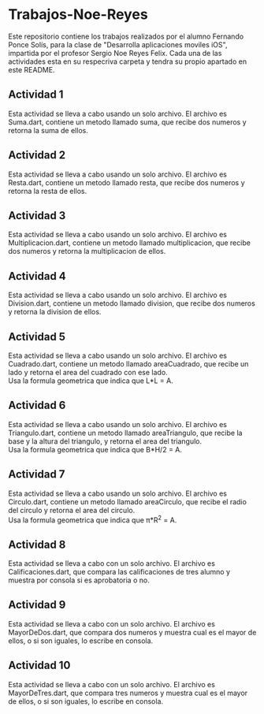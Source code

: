 # Trabajos-Noe-Reyes
Este repositorio contiene los trabajos realizados por el alumno Fernando Ponce Solís, para la clase de "Desarrolla aplicaciones moviles iOS", impartida por el profesor Sergio Noe Reyes Felix.
Cada una de las actividades esta en su respecriva carpeta y tendra su propio apartado en este README.

## Actividad 1
Esta actividad se lleva a cabo usando un solo archivo. El archivo es Suma.dart, contiene un metodo llamado suma, que recibe dos numeros y retorna la suma de ellos.

## Actividad 2
Esta actividad se lleva a cabo usando un solo archivo. El archivo es Resta.dart, contiene un metodo llamado resta, que recibe dos numeros y retorna la resta de ellos.

## Actividad 3
Esta actividad se lleva a cabo usando un solo archivo. El archivo es Multiplicacion.dart, contiene un metodo llamado multiplicacion, que recibe dos numeros y retorna la multiplicacion de ellos.

## Actividad 4
Esta actividad se lleva a cabo usando un solo archivo. El archivo es Division.dart, contiene un metodo llamado division, que recibe dos numeros y retorna la division de ellos.

## Actividad 5
Esta actividad se lleva a cabo usando un solo archivo. El archivo es Cuadrado.dart, contiene un metodo llamado areaCuadrado, que recibe un lado y retorna el area del cuadrado con ese lado.  
Usa la formula geometrica que indica que L*L = A.

## Actividad 6
Esta actividad se lleva a cabo usando un solo archivo. El archivo es Triangulo.dart, contiene un metodo llamado areaTriangulo, que recibe la base y la altura del triangulo, y retorna el area del triangulo.  
Usa la formula geometrica que indica que B*H/2 = A.

## Actividad 7
Esta actividad se lleva a cabo usando un solo archivo. El archivo es Circulo.dart, contiene un metodo llamado areaCirculo, que recibe el radio del circulo y retorna el area del circulo.  
Usa la formula geometrica que indica que π*R<sup>2</sup> = A.

## Actividad 8
Esta actividad se lleva a cabo con un solo archivo. El archivo es Calificaciones.dart, que compara las calificaciones de tres alumno y muestra por consola si es aprobatoria o no.

## Actividad 9
Esta actividad se lleva a cabo con un solo archivo. El archivo es MayorDeDos.dart, que compara dos numeros y muestra cual es el mayor de ellos, o si son iguales, lo escribe en consola.

## Actividad 10
Esta actividad se lleva a cabo con un solo archivo. El archivo es MayorDeTres.dart, que compara tres numeros y muestra cual es el mayor de ellos, o si son iguales, lo escribe en consola.